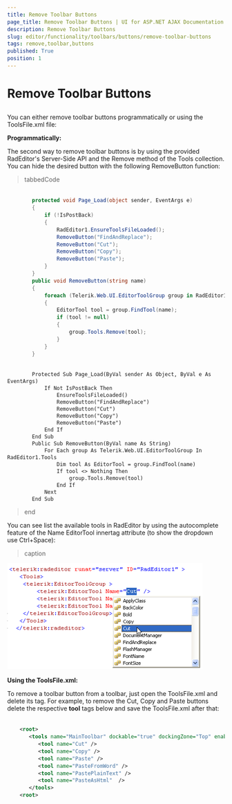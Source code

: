 ```yaml
---
title: Remove Toolbar Buttons
page_title: Remove Toolbar Buttons | UI for ASP.NET AJAX Documentation
description: Remove Toolbar Buttons
slug: editor/functionality/toolbars/buttons/remove-toolbar-buttons
tags: remove,toolbar,buttons
published: True
position: 1
---
```


# Remove Toolbar Buttons



## 

You can either remove toolbar buttons programmatically or using the ToolsFile.xml file:

__Programmatically:__

The second way to remove toolbar buttons is by using the provided RadEditor's Server-Side API and the Remove method of the Tools collection. You can hide the desired button with the following RemoveButton function:

>tabbedCode

````C#
	
	    protected void Page_Load(object sender, EventArgs e)
	    {
	        if (!IsPostBack)
	        {
	            RadEditor1.EnsureToolsFileLoaded();
	            RemoveButton("FindAndReplace");
	            RemoveButton("Cut");
	            RemoveButton("Copy");
	            RemoveButton("Paste");
	        }
	    }
	    public void RemoveButton(string name)
	    {
	        foreach (Telerik.Web.UI.EditorToolGroup group in RadEditor1.Tools)
	        {
	            EditorTool tool = group.FindTool(name);
	            if (tool != null)
	            {
	                group.Tools.Remove(tool);
	            }
	        }
	    } 
				
````
````VB
	    Protected Sub Page_Load(ByVal sender As Object, ByVal e As EventArgs)
	        If Not IsPostBack Then
	            EnsureToolsFileLoaded()
	            RemoveButton("FindAndReplace")
	            RemoveButton("Cut")
	            RemoveButton("Copy")
	            RemoveButton("Paste")
	        End If
	    End Sub
	    Public Sub RemoveButton(ByVal name As String)
	        For Each group As Telerik.Web.UI.EditorToolGroup In RadEditor1.Tools
	            Dim tool As EditorTool = group.FindTool(name)
	            If tool <> Nothing Then
	                group.Tools.Remove(tool)
	            End If
	        Next
	    End Sub
````
>end

You can see list the available tools in RadEditor by using the autocomplete feature of the Name EditorTool innertag attribute (to show the dropdown use Ctrl+Space):
>caption 

![](images/editor-nameattributeautocomplete.png)

__Using the ToolsFile.xml:__

To remove a toolbar button from a toolbar, just open the ToolsFile.xml and delete its tag. For example, to remove the Cut, Copy and Paste buttons delete the respective __tool__ tags below and save the ToolsFile.xml after that:

````XML
	
	<root>
	   <tools name="MainToolbar" dockable="true" dockingZone="Top" enabled="true">
	      <tool name="Cut" />  
	      <tool name="Copy" />
	      <tool name="Paste" />
	      <tool name="PasteFromWord" />
	      <tool name="PastePlainText" />
	      <tool name="PasteAsHtml"  />
	   </tools>
	<root>
	            
````


